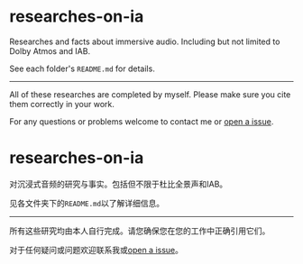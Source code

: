 # researches-on-ia

Researches and facts about immersive audio. Including but not limited to Dolby Atmos and IAB.

See each folder's ```README.md``` for details.

---

All of these researches are completed by myself. Please make sure you cite them correctly in your work.

For any questions or problems welcome to contact me or [open a issue](https://github.com/izwb003/researches-on-ia/issues/new).

# researches-on-ia

对沉浸式音频的研究与事实。包括但不限于杜比全景声和IAB。

见各文件夹下的```README.md```以了解详细信息。

---

所有这些研究均由本人自行完成。请您确保您在您的工作中正确引用它们。

对于任何疑问或问题欢迎联系我或[open a issue](https://github.com/izwb003/researches-on-ia/issues/new)。

